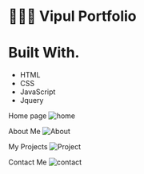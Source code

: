 # 👋👋👋 Vipul Portfolio
# Built With.
 - HTML
 - CSS
 - JavaScript
 - Jquery 



Home page
![home](https://user-images.githubusercontent.com/87421931/154275068-0cc08c12-707e-4ae2-8d89-57913114d489.png)


About Me
![About](https://user-images.githubusercontent.com/87421931/154275186-41ade235-ad7c-44f2-bcf0-136be5b33a43.png)

My Projects
![Project](https://user-images.githubusercontent.com/87421931/154275297-59dec8fa-54f4-49dc-afd5-401d26cedbbf.png)


Contact Me
![contact](https://user-images.githubusercontent.com/87421931/154275382-cea81872-41cb-4fed-8ffb-69699624fdd5.png)




